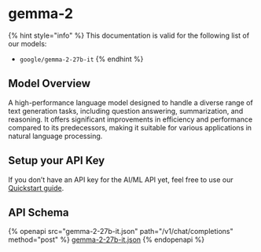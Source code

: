 # gemma-2

{% hint style="info" %}
This documentation is valid for the following list of our models:

* `google/gemma-2-27b-it`
{% endhint %}

## Model Overview

A high-performance language model designed to handle a diverse range of text generation tasks, including question answering, summarization, and reasoning. It offers significant improvements in efficiency and performance compared to its predecessors, making it suitable for various applications in natural language processing.

## Setup your API Key

If you don’t have an API key for the AI/ML API yet, feel free to use our [Quickstart guide](https://docs.aimlapi.com/quickstart/setting-up).

## API Schema

{% openapi src="gemma-2-27b-it.json" path="/v1/chat/completions" method="post" %}
[gemma-2-27b-it.json](gemma-2-27b-it.json)
{% endopenapi %}
